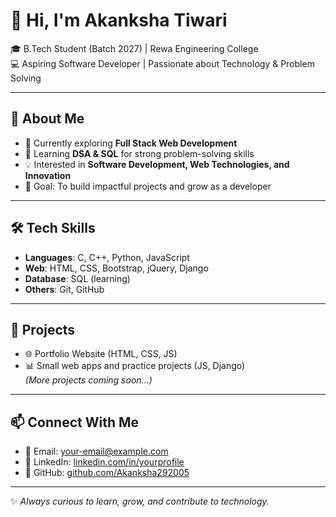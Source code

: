 # 👋 Hi, I'm Akanksha Tiwari  

🎓 B.Tech Student (Batch 2027) | Rewa Engineering College  
💻 Aspiring Software Developer | Passionate about Technology & Problem Solving  

---

## 🚀 About Me  
- 🔭 Currently exploring **Full Stack Web Development**  
- 🌱 Learning **DSA & SQL** for strong problem-solving skills  
- 💡 Interested in **Software Development, Web Technologies, and Innovation**  
- 🎯 Goal: To build impactful projects and grow as a developer  

---

## 🛠️ Tech Skills  
- **Languages**: C, C++, Python, JavaScript  
- **Web**: HTML, CSS, Bootstrap, jQuery, Django  
- **Database**: SQL (learning)  
- **Others**: Git, GitHub  

---

## 📂 Projects  
- 🌐 Portfolio Website (HTML, CSS, JS)  
- 📊 Small web apps and practice projects (JS, Django)  
*(More projects coming soon...)*  

---

## 📫 Connect With Me  
- 📧 Email: your-email@example.com  
- 💼 LinkedIn: [linkedin.com/in/yourprofile](https://linkedin.com)  
- 🖤 GitHub: [github.com/Akanksha292005](https://github.com/Akanksha292005)  

---

✨ *Always curious to learn, grow, and contribute to technology.*
